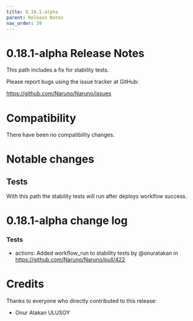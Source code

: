 ```yaml
---
title: 0.18.1-alpha
parent: Release Notes
nav_order: 39
---
```


# 0.18.1-alpha Release Notes

This path includes a fix for stability tests.

Please report bugs using the issue tracker at GitHub:

<https://github.com/Naruno/Naruno/issues>

# Compatibility

There have been no compatibility changes.

# Notable changes

## Tests

With this path the stability tests will run after deploys worklfow success.

# 0.18.1-alpha change log

### Tests

- actions: Added workflow_run to stability tests by @onuratakan in https://github.com/Naruno/Naruno/pull/422

# Credits

Thanks to everyone who directly contributed to this release:

- Onur Atakan ULUSOY
